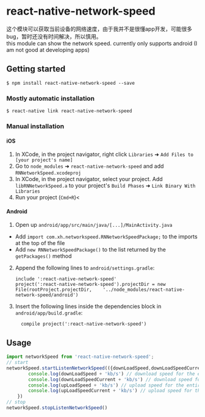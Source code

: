 
# react-native-network-speed
这个模块可以获取当前设备的网络速度，由于我并不是很懂app开发，可能很多bug，暂时还没有时间解决，所以慎用。<br/>
this module can show the network speed. currently only supports android (I am not good at developing apps)

## Getting started

`$ npm install react-native-network-speed --save`

### Mostly automatic installation

`$ react-native link react-native-network-speed`

### Manual installation


#### iOS

1. In XCode, in the project navigator, right click `Libraries` ➜ `Add Files to [your project's name]`
2. Go to `node_modules` ➜ `react-native-network-speed` and add `RNNetworkSpeed.xcodeproj`
3. In XCode, in the project navigator, select your project. Add `libRNNetworkSpeed.a` to your project's `Build Phases` ➜ `Link Binary With Libraries`
4. Run your project (`Cmd+R`)<

#### Android

1. Open up `android/app/src/main/java/[...]/MainActivity.java`
  - Add `import com.xh.networkspeed.RNNetworkSpeedPackage;` to the imports at the top of the file
  - Add `new RNNetworkSpeedPackage()` to the list returned by the `getPackages()` method
2. Append the following lines to `android/settings.gradle`:
  	```
  	include ':react-native-network-speed'
  	project(':react-native-network-speed').projectDir = new File(rootProject.projectDir, 	'../node_modules/react-native-network-speed/android')
  	```
3. Insert the following lines inside the dependencies block in `android/app/build.gradle`:
  	```
      compile project(':react-native-network-speed')
  	```


## Usage
```javascript
import networkSpeed from 'react-native-network-speed';
// start
networkSpeed.startListenNetworkSpeed(({downLoadSpeed,downLoadSpeedCurrent,upLoadSpeed,upLoadSpeedCurrent}) => {
		console.log(downLoadSpeed + 'kb/s') // download speed for the entire device 整个设备的下载速度
		console.log(downLoadSpeedCurrent + 'kb/s') // download speed for the current app 当前app的下载速度
		console.log(upLoadSpeed + 'kb/s') // upload speed for the entire device 整个设备的上传速度
		console.log(upLoadSpeedCurrent + 'kb/s') // upload speed for the current app 当前app的上传速度
	})
// stop
networkSpeed.stopListenNetworkSpeed()
```
  